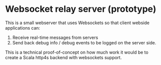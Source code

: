 
# Websocket relay server (prototype)

This is a small webserver that uses Websockets so that client webside applications can:

1. Receive real-time messages from servers
2. Send back debug info / debug events to be logged on the server side.

This is a technical proof-of-concept on how much work it would be to create a Scala http4s backend with websockets support.
